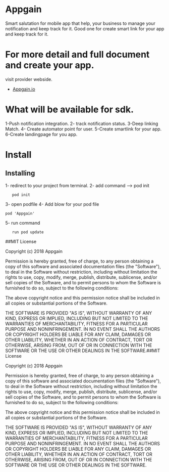 # Appgain 
Smart salutation  for mobile app that help, your business to manage your notification and keep track for it. 
Good one for create smart link for your app and keep track for it.

# For more detail and full document and create your app.
visit provider webside.
- [Appgain.io](www.appgain.io)


# What will be available for sdk.
1-Push notification integration.
2- track notification status.
3-Deep linking Match.
4- Create automator point for user.
5-Create smartlink for your app.
6-Create landingpage for you app.

# Install

##  Installing
1- redirect to your project from terminal.
2- add command --> pod init
```
   pod init
   ```
3- open podfile
4- Add blow for your pod file 
   ```
   pod 'Appgain'
   ```
5- run command 
```
   run pod update
   ```
##MIT License

Copyright (c) 2018 Appgain

Permission is hereby granted, free of charge, to any person obtaining a copy
of this software and associated documentation files (the "Software"), to deal
in the Software without restriction, including without limitation the rights
to use, copy, modify, merge, publish, distribute, sublicense, and/or sell
copies of the Software, and to permit persons to whom the Software is
furnished to do so, subject to the following conditions:

The above copyright notice and this permission notice shall be included in all
copies or substantial portions of the Software.

THE SOFTWARE IS PROVIDED "AS IS", WITHOUT WARRANTY OF ANY KIND, EXPRESS OR
IMPLIED, INCLUDING BUT NOT LIMITED TO THE WARRANTIES OF MERCHANTABILITY,
FITNESS FOR A PARTICULAR PURPOSE AND NONINFRINGEMENT. IN NO EVENT SHALL THE
AUTHORS OR COPYRIGHT HOLDERS BE LIABLE FOR ANY CLAIM, DAMAGES OR OTHER
LIABILITY, WHETHER IN AN ACTION OF CONTRACT, TORT OR OTHERWISE, ARISING FROM,
OUT OF OR IN CONNECTION WITH THE SOFTWARE OR THE USE OR OTHER DEALINGS IN THE
SOFTWARE.##MIT License

Copyright (c) 2018 Appgain

Permission is hereby granted, free of charge, to any person obtaining a copy
of this software and associated documentation files (the "Software"), to deal
in the Software without restriction, including without limitation the rights
to use, copy, modify, merge, publish, distribute, sublicense, and/or sell
copies of the Software, and to permit persons to whom the Software is
furnished to do so, subject to the following conditions:

The above copyright notice and this permission notice shall be included in all
copies or substantial portions of the Software.

THE SOFTWARE IS PROVIDED "AS IS", WITHOUT WARRANTY OF ANY KIND, EXPRESS OR
IMPLIED, INCLUDING BUT NOT LIMITED TO THE WARRANTIES OF MERCHANTABILITY,
FITNESS FOR A PARTICULAR PURPOSE AND NONINFRINGEMENT. IN NO EVENT SHALL THE
AUTHORS OR COPYRIGHT HOLDERS BE LIABLE FOR ANY CLAIM, DAMAGES OR OTHER
LIABILITY, WHETHER IN AN ACTION OF CONTRACT, TORT OR OTHERWISE, ARISING FROM,
OUT OF OR IN CONNECTION WITH THE SOFTWARE OR THE USE OR OTHER DEALINGS IN THE
SOFTWARE.
